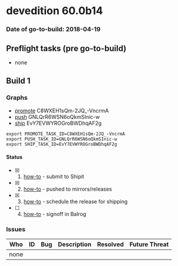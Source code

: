 # devedition 60.0b14

### Date of go-to-build: 2018-04-19

## Preflight tasks (pre go-to-build)
- none

## Build 1  

### Graphs
* [promote](https://tools.taskcluster.net/push-inspector/#/C8WXEH1sQm-2JQ_-VncrmA) C8WXEH1sQm-2JQ_-VncrmA
* [push](https://tools.taskcluster.net/push-inspector/#/GNLQrR6WSN6oQkmSInic-w) GNLQrR6WSN6oQkmSInic-w
* [ship](https://tools.taskcluster.net/push-inspector/#/EvY7EVWYROGroBWDhqAF2g) EvY7EVWYROGroBWDhqAF2g
```
export PROMOTE_TASK_ID=C8WXEH1sQm-2JQ_-VncrmA
export PUSH_TASK_ID=GNLQrR6WSN6oQkmSInic-w
export SHIP_TASK_ID=EvY7EVWYROGroBWDhqAF2g
```


#### Status
- [x] 1.  [how-to](https://wiki.mozilla.org/Release:Release_Automation_on_Mercurial:Starting_a_Release#Submit_to_Ship_It)  - submit to Shipit
- [x] 2.  [how-to](https://github.com/mozilla-releng/releasewarrior-2.0/blob/master/docs/release-promotion/desktop/howto.md#push-artifacts-to-releases-directory)  - pushed to mirrors/releases
- [x] 3.  [how-to](https://github.com/mozilla-releng/releasewarrior-2.0/blob/master/docs/release-promotion/desktop/howto.md#ship-the-release)  - schedule the release for shipping
- [ ] 4.  [how-to](https://github.com/mozilla-releng/releasewarrior-2.0/blob/master/docs/release-promotion/desktop/howto.md#obtain-sign-offs-for-changes)  - signoff in Balrog

### Issues
| Who                 | ID               | Bug                                                                 | Description                | Resolved                | Future Threat                |
| ------------------- | ---------------- | ------------------------------------------------------------------- | -------------------------- | ----------------------- | ---------------------------- |
| none | | | | | |

